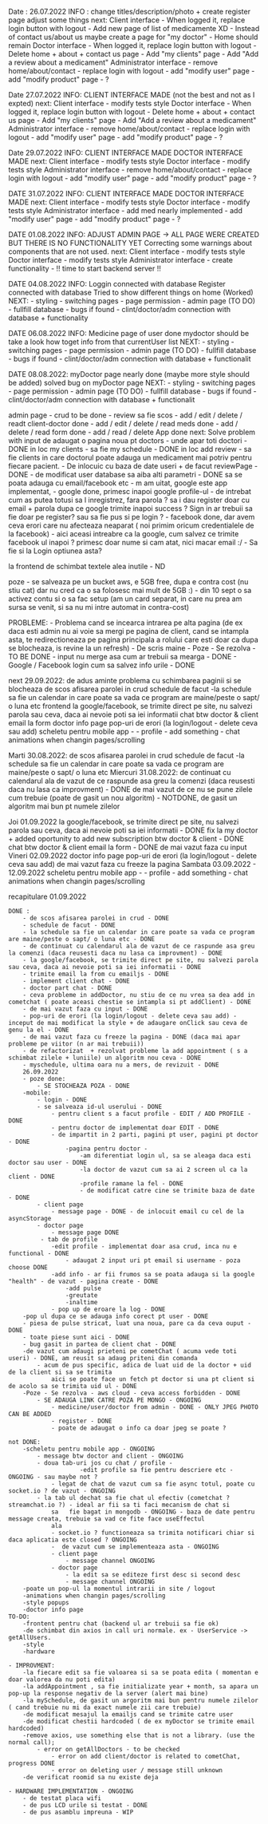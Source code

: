 
Date : 26.07.2022
INFO :
    change titles/description/photo + create register page
    adjust some things
    next:
        Client interface
            - When logged it, replace login button with logout
            - Add new page of list of medicamente XD
            - Instead of contact us/about us maybe create a page for "my doctor"
            - Home should remain
        Doctor interface
            - When logged it, replace login button with logout
            - Delete home + about + contact us page
            - Add "my clients" page
            - Add "Add a review about a medicament"
        Administrator interface
            - remove home/about/contact
            - replace login with logout
            - add "modify user" page
            - add "modify product" page
            - ?


Date 27.07.2022
INFO:
    CLIENT INTERFACE MADE (not the best and not as I expted)
    next:
        Client interface
            - modify tests style
        Doctor interface
            - When logged it, replace login button with logout
            - Delete home + about + contact us page
            - Add "my clients" page
            - Add "Add a review about a medicament"
        Administrator interface
            - remove home/about/contact
            - replace login with logout
            - add "modify user" page
            - add "modify product" page
            - ?

Date 29.07.2022
INFO:
    CLIENT INTERFACE MADE
    DOCTOR INTERFACE MADE
    next:
        Client interface
            - modify tests style
        Doctor interface
            - modify tests style
        Administrator interface
            - remove home/about/contact
            - replace login with logout
            - add "modify user" page
            - add "modify product" page
            - ?

DATE 31.07.2022
INFO:
    CLIENT INTERFACE MADE
    DOCTOR INTERFACE MADE
    next:
        Client interface
            - modify tests style
        Doctor interface
            - modify tests style
        Administrator interface
            - add med nearly implemented
            - add "modify user" page
            - add "modify product" page
            - ?

DATE 01.08.2022
INFO:
    ADJUST ADMIN PAGE -> ALL PAGE WERE CREATED BUT THERE IS NO FUNCTIONALITY YET
    Correcting some warnings about components that are not used.
    next:
        Client interface
            - modify tests style
        Doctor interface
            - modify tests style
        Administrator interface
            - create functionality 
            - !! time to start backend server !!

DATE 04.08.2022
INFO:
    Loggin connected with database
    Register connected with database
    Tried to show different things on home (Worked)
    NEXT:
        - styling
        - switching pages
        - page permission
        - admin page (TO DO)
        - fullfill database
        - bugs if found
        - clint/doctor/adm connection with database + functionality
        
DATE 06.08.2022
INFO:
    Medicine page of user done
    mydoctor should be take a look how toget info from that currentUser list
    NEXT:
        - styling
        - switching pages
        - page permission
        - admin page (TO DO)
        - fullfill database
        - bugs if found
        - clint/doctor/adm connection with database + functionalit

DATE 08.08.2022:
    myDoctor page nearly done (maybe more style should be added)
    solved bug on myDoctor page
    NEXT:
        - styling
        - switching pages
        - page permission
        - admin page (TO DO)
        - fullfill database
        - bugs if found
        - clint/doctor/adm connection with database + functionalit


admin page - crud to be done - review sa fie scos
    - add / edit / delete / readt client-doctor done
    - add / edit / delete / read meds done
    - add / delete / read form done
    - add / read / delete App done
    next:
        Solve problem with input
de adaugat o pagina noua pt doctors - unde apar toti doctori - DONE
in loc my clients -  sa fie my schedule - DONE
in loc add review - sa fie clients in care doctorul poate adauga un medicament mai potriv pentru fiecare pacient. - De inlocuic cu baza de date useri + de facut reviewPage - DONE 
    - de modificat user database sa aiba alti parametri - DONE
sa se poata adauga cu email/facebook etc  - m am uitat, google este app implementat, 
    - google done, primesc inapoi google profile-ul - de intrebat cum as putea totusi sa l inregistrez, fara parola ? sa i dau register doar cu email + parola dupa ce google 
        trimite inapoi success ? Sign in ar trebuii sa fie doar pe register? sau sa fie pus si pe login ?
    - facebook done, dar avem ceva erori care nu afecteaza neaparat ( noi primim oricum credentialele de la facebook) -  aici aceasi intreabre ca la google, cum salvez 
        ce trimite facebook ul inapoi ? primesc doar nume si cam atat, nici macar email :/ - Sa fie si la Login optiunea asta?

la frontend de schimbat textele alea inutile - ND

poze - se salveaza pe un bucket aws, e 5GB free, dupa e contra cost (nu stiu cat) dar nu cred ca o sa folosesc mai mult de 5GB :)
        - din 10 sept o sa activez contu si o sa fac setup (am un card separat, in care nu prea am sursa se venit, si sa nu mi intre automat in contra-cost)

PROBLEME:
    - Problema cand se incearca intrarea pe alta pagina (de ex daca esti admin nu ai voie sa mergi pe pagina de client, cand se intampla asta, te redirectioneaza pe pagina principala
        a rolului care esti doar ca dupa se blocheaza, is revine la un refresh) - De scris maine
    - Poze - Se rezolva - TO BE DONE
    - input nu merge asa cum ar trebuii sa mearga - DONE 
    - Google / Facebook login cum sa salvez info urile - DONE

next 29.09.2022:
    de adus aminte problema cu schimbarea paginii si se blocheaza
    de scos afisarea parolei in crud
    schedule de facut
        -la schedule sa fie un calendar in care poate sa vada ce program are maine/peste o sapt/ o luna etc
    frontend
la google/facebook, se trimite direct pe site, nu salvezi parola sau ceva, daca ai nevoie poti sa iei informatii
    chat btw doctor & client
    email la form
    doctor info page
    pop-uri de erori (la login/logout - delete ceva sau add)
    scheletu pentru mobile app - 
        - profile
        - add something 
        - chat
    animations when changin pages/scrolling

Marti 30.08.2022:
    de scos afisarea parolei in crud
    schedule de facut
        -la schedule sa fie un calendar in care poate sa vada ce program are maine/peste o sapt/ o luna etc
Miercuri 31.08.2022:
    de continuat cu calendarul ala de vazut de ce raspunde asa greu la comenzi (daca reusesti daca nu lasa ca improvment) - DONE
    de mai vazut de ce nu se pune zilele cum trebuie (poate de gasit un nou algoritm) - NOTDONE, de gasit un algoritm mai bun pt numele zilelor

Joi 01.09.2022
    la google/facebook, se trimite direct pe site, nu salvezi parola sau ceva, daca ai nevoie poti sa iei informatii - DONE
    fix la my doctor + added oportunity to add new subscription btw doctor & client - DONE
    chat btw doctor & client
    email la form - DONE
    de mai vazut faza cu input
Vineri 02.09.2022
    doctor info page
    pop-uri de erori (la login/logout - delete ceva sau add)
    de mai vazut faza cu freeze la pagina
Sambata 03.09.2022 - 12.09.2022 
    scheletu pentru mobile app - 
        - profile
        - add something 
        - chat
    animations when changin pages/scrolling

recapitulare 01.09.2022

    DONE :
        - de scos afisarea parolei in crud - DONE
        - schedule de facut - DONE
        - la schedule sa fie un calendar in care poate sa vada ce program are maine/peste o sapt/ o luna etc - DONE
        - de continuat cu calendarul ala de vazut de ce raspunde asa greu la comenzi (daca reusesti daca nu lasa ca improvment) - DONE
        - la google/facebook, se trimite direct pe site, nu salvezi parola sau ceva, daca ai nevoie poti sa iei informatii - DONE
        - trimite email la from cu emailjs - DONE
        - implement client chat - DONE
        - doctor part chat - DONE
        - ceva probleme in addDoctor, nu stiu de ce nu vrea sa dea add in cometchat ( poate aceasi chestie se intampla si pt addClient) - DONE
        - de mai vazut faza cu input - DONE
        - pop-uri de erori (la login/logout - delete ceva sau add) - inceput de mai modificat la style + de adaugare onClick sau ceva de genu la el - DONE
        - de mai vazut faza cu freeze la pagina - DONE (daca mai apar probleme pe viitor (n ar mai trebuii))
        - de refactorizat  + rezolvat probleme la add appointment ( s a schimbat zilele + luniile) un algoritm nou ceva - DONE
        - myschedule, ultima oara nu a mers, de revizuit - DONE
        26.09.2022
        - poze done:
            - SE STOCHEAZA POZA - DONE
        -mobile:
            - login - DONE
            - se salveaza id-ul userului - DONE
                - pentru client s a facut profile - EDIT / ADD PROFILE - DONE
                - pentru doctor de implementat doar EDIT - DONE
                - de impartit in 2 parti, pagini pt user, pagini pt doctor - DONE
                    -pagina pentru doctor -
                        -am diferentiat login ul, sa se aleaga daca esti doctor sau user - DONE
                        -la doctor de vazut cum sa ai 2 screen ul ca la client - DONE
                        -profile ramane la fel - DONE
                        - de modificat catre cine se trimite baza de date - DONE
            - client page 
                - message page - DONE - de inlocuit email cu cel de la asyncStorage
            - doctor page
                - message page DONE
             - tab de profile
                -edit profile - implementat doar asa crud, inca nu e functional - DONE
                    - adaugat 2 input uri pt email si username - poza choose DONE
                -add info - ar fii frumos sa se poata adauga si la google "health" - de vazut - pagina create - DONE
                    -add pulse
                    -greutate
                    -inaltime
                - pop up de eroare la log - DONE
        -pop ul dupa ce se adauga info corect pt user - DONE
        - piesa de pulse stricat, luat una noua, pare ca da ceva ouput - DONE
        - toate piese sunt aici - DONE
        - bug gasit in partea de client chat - DONE
        -de vazut cum adaugi prieteni pe cometChat ( acuma vede toti useri) - DONE, am reusit sa adaug priteni din comanda
            - acum de pus specific, adica de luat uid de la doctor + uid de la client si sa se trimita
                aici se poate face un fetch pt doctor si una pt client si de acolo sa se trimita uid ul - DONE
        -Poze - Se rezolva - aws cloud - ceva access forbidden - DONE
            - SE ADAUGA LINK CATRE POZA PE MONGO - ONGOING
                - medicine/user/doctor from admin - DONE - ONLY JPEG PHOTO CAN BE ADDED
                - register - DONE 
                - poate de adaugat o info ca doar jpeg se poate ?

    not DONE:
        -scheletu pentru mobile app - ONGOING
            - message btw doctor and client - ONGOING
            - doua tab-uri jos cu chat / profile - 
                        -edit profile sa fie pentru descriere etc - ONGOING - sau maybe not ?
                - legat de chat de vazut cum sa fie async totul, poate cu socket.io ? de vazut - ONGOING
            - la tab ul dechat sa fie chat ul efectiv (cometchat ? streamchat.io ?) - ideal ar fii sa ti faci mecanism de chat si 
                sa   fie bagat in mongodb - ONGOING - baza de date pentru message creata, trebuie sa vad ce fite face useEffectul 
                ala
                - socket.io ? functioneaza sa trimita notificari chiar si daca aplicatia este closed ? ONGOING
                -  de vazut cum se implementeaza asta - ONGOING
                - client page 
                    - message channel ONGOING
                - doctor page 
                    - la edit sa se editeze first desc si second desc
                    - message channel ONGOING
        -poate un pop-ul la momentul intrarii in site / logout 
        -animations when changin pages/scrolling
        -style popups
        -doctor info page
    TO-DO:
        -frontent pentru chat (backend ul ar trebuii sa fie ok)
        -de schimbat din axios in call uri normale. ex - UserService -> getAllUsers.
        -style
        -hardware

    - IMPROVMENT:
        -la fiecare edit sa fie valoarea si sa se poata edita ( momentan e doar valorea da nu poti edita)
        -la addAppointment , sa fie initializate year + month, sa apara un pop-up la response negativ de la server (alert mai bine)
        -la mySchedule, de gasit un argoritm mai bun pentru numele zilelor ( cand trebuie nu mi da exact numele zii care trebuie)
        -de modificat mesajul la emailjs cand se trimite catre user
        -de modificat chestii hardcoded ( de ex myDoctor se trimite email hardcoded)
        -remove axios, use something else that is not a library. (use the normal call);
            - error on getAllDoctors - to be checked 
                - error on add client/doctor is related to cometChat, progress DONE
                - error on deleting user / message still unknown
        -de verificat roomid sa nu existe deja
        
    - HARDWARE IMPLEMENTATION - ONGOING
        - de testat placa wifi
        - de pus LCD urile si testat - DONE
        - de pus asamblu impreuna - WIP
